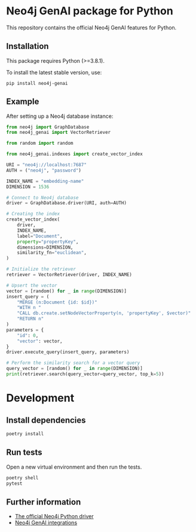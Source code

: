 # Neo4j GenAI package for Python

This repository contains the official Neo4j GenAI features for Python.

## Installation

This package requires Python (>=3.8.1).

To install the latest stable version, use:

```shell
pip install neo4j-genai
```

## Example

After setting up a Neo4j database instance:

```python
from neo4j import GraphDatabase
from neo4j_genai import VectorRetriever

from random import random

from neo4j_genai.indexes import create_vector_index

URI = "neo4j://localhost:7687"
AUTH = ("neo4j", "password")

INDEX_NAME = "embedding-name"
DIMENSION = 1536

# Connect to Neo4j database
driver = GraphDatabase.driver(URI, auth=AUTH)

# Creating the index
create_vector_index(
    driver,
    INDEX_NAME,
    label="Document",
    property="propertyKey",
    dimensions=DIMENSION,
    similarity_fn="euclidean",
)

# Initialize the retriever
retriever = VectorRetriever(driver, INDEX_NAME)

# Upsert the vector
vector = [random() for _ in range(DIMENSION)]
insert_query = (
    "MERGE (n:Document {id: $id})"
    "WITH n "
    "CALL db.create.setNodeVectorProperty(n, 'propertyKey', $vector)"
    "RETURN n"
)
parameters = {
    "id": 0,
    "vector": vector,
}
driver.execute_query(insert_query, parameters)

# Perform the similarity search for a vector query
query_vector = [random() for _ in range(DIMENSION)]
print(retriever.search(query_vector=query_vector, top_k=5))

```

# Development

## Install dependencies

```bash
poetry install
```

## Run tests

Open a new virtual environment and then run the tests.

```bash
poetry shell
pytest
```

## Further information

-   [The official Neo4j Python driver](https://github.com/neo4j/neo4j-python-driver)
-   [Neo4j GenAI integrations](https://neo4j.com/docs/cypher-manual/current/genai-integrations/)
